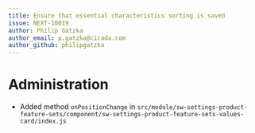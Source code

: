 ```yaml
---
title: Ensure that essential characteristics sorting is saved
issue: NEXT-10019
author: Philip Gatzka
author_email: p.gatzka@cicada.com 
author_github: philipgatzka
---
```

# Administration
*  Added method `onPositionChange` in `src/module/sw-settings-product-feature-sets/component/sw-settings-product-feature-sets-values-card/index.js`
